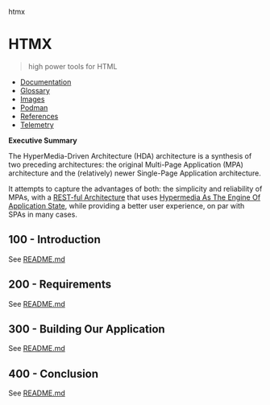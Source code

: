 htmx
# HTMX

> high power tools for HTML

- [Documentation](./DOCUMENTATION.md)
- [Glossary](./GLOSSARY.md)
- [Images](./IMAGES.md)
- [Podman](./PODMAN.md)
- [References](./REFERENCES.md)
- [Telemetry](./TELEMETRY.md)

**Executive Summary**

The HyperMedia-Driven Architecture (HDA) architecture is a synthesis of two preceding architectures: the original Multi-Page Application (MPA) architecture and the (relatively) newer Single-Page Application architecture.

It attempts to capture the advantages of both: the simplicity and reliability of MPAs, with a [REST-ful Architecture](https://developer.mozilla.org/en-US/docs/Glossary/REST) that uses [Hypermedia As The Engine Of Application State](https://htmx.org/essays/hateoas/), while providing a better user experience, on par with SPAs in many cases.

## 100 - Introduction

See [README.md](./100/README.md)

## 200 - Requirements

See [README.md](./200/README.md)

## 300 - Building Our Application

See [README.md](./300/README.md)

## 400 - Conclusion

See [README.md](./400/README.md)
